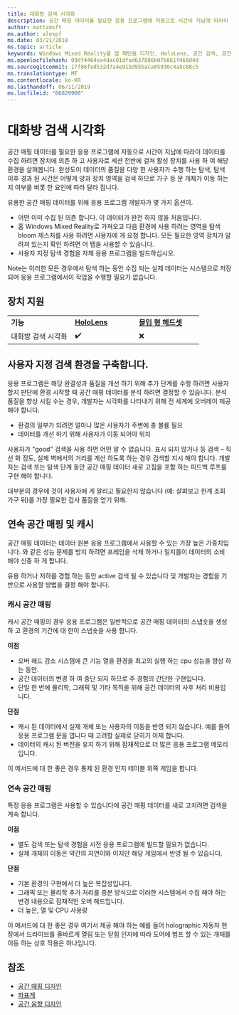 ```yaml
---
title: 대화방 검색 시각화
description: 공간 매핑 데이터를 필요한 응용 프로그램에 자동으로 시간이 지남에 따라이 데이터를 수집 하려면 장치에 의존 하 고 사용자로 세션 전반에 걸쳐 활성 장치를 사용 하 여 해당 환경을 살펴봅니다.
author: mattzmsft
ms.author: alexpf
ms.date: 03/21/2018
ms.topic: article
keywords: Windows Mixed Reality를 앱 패턴을 디자인, HoloLens, 공간 검색, 공간 재구성, 화면 매핑을 메시
ms.openlocfilehash: 09df4464ea4dac01dfad637886b07b861f468d4d
ms.sourcegitcommit: 17f86fed532d7a4e91bd95baca05930c4a5c68c5
ms.translationtype: MT
ms.contentlocale: ko-KR
ms.lasthandoff: 06/11/2019
ms.locfileid: "66829908"
---
```

# <a name="room-scan-visualization"></a>대화방 검색 시각화

공간 매핑 데이터를 필요한 응용 프로그램에 자동으로 시간이 지남에 따라이 데이터를 수집 하려면 장치에 의존 하 고 사용자로 세션 전반에 걸쳐 활성 장치를 사용 하 여 해당 환경을 살펴봅니다. 완성도이 데이터의 품질을 다양 한 사용자가 수행 하는 탐색, 탐색 이후 경과 된 시간은 어떻게 양과 장치 영역을 검색 하므로 가구 등 문 개체가 이동 하는지 여부를 비롯 한 요인에 따라 달라 집니다.

유용한 공간 매핑 데이터를 위해 응용 프로그램 개발자가 몇 가지 옵션이.
* 어떤 이미 수집 된 의존 합니다. 이 데이터가 완전 하지 않을 처음입니다.
* 홈 Windows Mixed Reality로 가져오고 다음 환경에 사용 하려는 영역을 탐색 bloom 제스처를 사용 하려면 사용자에 게 요청 합니다. 모든 필요한 영역 장치가 알려져 있는지 확인 하려면 어 탭을 사용할 수 있습니다.
* 사용자 지정 탐색 경험을 자체 응용 프로그램을 빌드하십시오.

Note는 이러한 모든 경우에서 탐색 하는 동안 수집 되는 실제 데이터는 시스템으로 저장 되며 응용 프로그램에서이 작업을 수행할 필요가 없습니다.

## <a name="device-support"></a>장치 지원

<table>
    <colgroup>
    <col width="33%" />
    <col width="33%" />
    <col width="33%" />
    </colgroup>
    <tr>
        <td><strong>기능</strong></td>
        <td><a href="hololens-hardware-details.md"><strong>HoloLens</strong></a></td>
        <td><a href="immersive-headset-hardware-details.md"><strong>몰입 형 헤드셋</strong></a></td>
    </tr>
     <tr>
        <td>대화방 검색 시각화</td>
        <td>✔️</td>
        <td>❌</td>
    </tr>
</table>



## <a name="building-a-custom-scanning-experience"></a>사용자 지정 검색 환경을 구축합니다.

응용 프로그램은 해당 완결성과 품질을 개선 하기 위해 추가 단계를 수행 하려면 사용자 할지 판단에 환경 시작할 때 공간 매핑 데이터를 분석 하려면 결정할 수 있습니다. 분석 품질을 향상 시킬 수는 경우, 개발자는 시각화를 나타내기 위해 전 세계에 오버레이 제공 해야 합니다.
* 환경의 일부가 되려면 얼마나 많은 사용자가 주변에 총 볼륨 필요
* 데이터를 개선 하기 위해 사용자가 이동 되어야 위치

사용자가 "good" 검색을 사용 하면 어떤 알 수 없습니다. 표시 되지 않거나 등 검색 – 직선 화 정도, 실제 벽에서의 거리를 계산 하도록 하는 경우 검색할 지시 해야 합니다. 개발자는 검색 또는 탐색 단계 동안 공간 매핑 데이터 새로 고침을 포함 하는 피드백 루프를 구현 해야 합니다.

대부분의 경우에 것이 사용자에 게 알리고 필요한지 않습니다 (예: 살펴보고 한계 조회 가구 뒤)를 가장 필요한 검사 품질을 얻기 위해.

## <a name="cached-versus-continuous-spatial-mapping"></a>연속 공간 매핑 및 캐시

공간 매핑 데이터는 데이터 원본 응용 프로그램에서 사용할 수 있는 가장 높은 가중치입니다. 와 같은 성능 문제를 방지 하려면 프레임을 삭제 하거나 일지를이 데이터의 소비 해야 신중 하 게 합니다.

유용 하거나 저하를 경험 하는 동안 active 검색 될 수 있습니다 및 개발자는 경험을 기반으로 사용할 방법을 결정 해야 합니다.

### <a name="cached-spatial-mapping"></a>캐시 공간 매핑

캐시 공간 매핑의 경우 응용 프로그램은 일반적으로 공간 매핑 데이터의 스냅숏을 생성 하 고 환경의 기간에 대 한이 스냅숏을 사용 합니다.

**이점**
* 오버 헤드 감소 시스템에 큰 기능 열을 환경을 최고의 실행 하는 cpu 성능을 향상 하는 동안.
* 공간 데이터의 변경 하 여 중단 되지 하므로 주 경험의 간단한 구현입니다.
* 단일 한 번에 물리학, 그래픽 및 기타 목적을 위해 공간 데이터의 사후 처리 비용입니다.

**단점**
* 캐시 된 데이터에서 실제 개체 또는 사용자의 이동을 반영 되지 않습니다. 예를 들어 응용 프로그램 문을 엽니다 때 고려할 실제로 닫히기 이제 합니다.
* 데이터의 캐시 된 버전을 유지 하기 위해 잠재적으로 더 많은 응용 프로그램 메모리입니다.

이 메서드에 대 한 좋은 경우 통제 된 환경 인지 테이블 위쪽 게임을 합니다.

### <a name="continuous-spatial-mapping"></a>연속 공간 매핑

특정 응용 프로그램은 사용할 수 있습니다에 공간 매핑 데이터를 새로 고치려면 검색을 계속 합니다.

**이점**
* 별도 검색 또는 탐색 경험을 사전 응용 프로그램에 빌드할 필요가 없습니다.
* 실제 개체의 이동은 약간의 지연이와 이지만 해당 게임에서 반영 될 수 있습니다.

**단점**
* 기본 환경의 구현에서 더 높은 복잡성입니다.
* 그래픽 또는 물리학 추가 처리를 증분 방식으로 이러한 시스템에서 수집 해야 하는 변경 내용으로 잠재적인 오버 헤드입니다.
* 더 높은, 열 및 CPU 사용량

이 메서드에 대 한 좋은 경우 여기서 제공 해야 하는 예를 들어 holographic 자동차 현장에서 드라이브를 올바르게 열림 또는 닫힘 인지에 따라 도어에 범프 할 수 있는 개체를 이동 하는 상호 작용은 하나입니다.

## <a name="see-also"></a>참조
* [공간 매핑 디자인](spatial-mapping-design.md)
* [좌표계](coordinate-systems.md)
* [공간 음향 디자인](spatial-sound-design.md)
